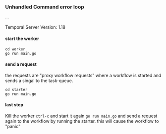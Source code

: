 
### Unhandled Command error loop
...

Temporal Server Version: 1.18

#### start the worker
```
cd worker
go run main.go
```
#### send a request
the requests are "proxy workflow requests" where a workflow is started and sends a singal to the task-queue.
```
cd starter
go run main.go
```

#### last step
Kill the worker `ctrl-c` and start it again `go run main.go` and send a request again to the workflow by running the starter. this will cause the workflow to "panic"
